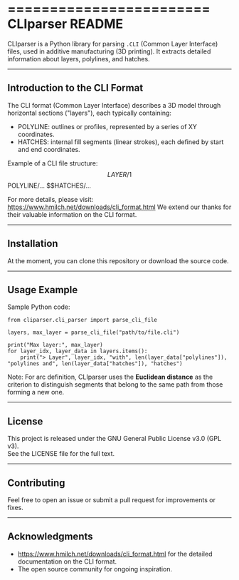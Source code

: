 



========================
  CLIparser README
========================

CLIparser is a Python library for parsing `.CLI` (Common Layer Interface) files, 
used in additive manufacturing (3D printing). It extracts detailed information 
about layers, polylines, and hatches.

-------------------------
  Introduction to the CLI Format
-------------------------

The CLI format (Common Layer Interface) describes a 3D model through horizontal 
sections ("layers"), each typically containing:
- POLYLINE: outlines or profiles, represented by a series of XY coordinates.
- HATCHES: internal fill segments (linear strokes), each defined by start and end 
  coordinates.

Example of a CLI file structure:
$$LAYER/1
$$POLYLINE/...
$$HATCHES/...

For more details, please visit:
  https://www.hmilch.net/downloads/cli_format.html
We extend our thanks for their valuable information on the CLI format.

-------------------------
  Installation
-------------------------

At the moment, you can clone this repository or download the source code.


-------------------------
  Usage Example
-------------------------

Sample Python code:

    from cliparser.cli_parser import parse_cli_file

    layers, max_layer = parse_cli_file("path/to/file.cli")

    print("Max layer:", max_layer)
    for layer_idx, layer_data in layers.items():
        print("> Layer", layer_idx, "with", len(layer_data["polylines"]), "polylines and", len(layer_data["hatches"]), "hatches")

Note: For arc definition, CLIparser uses the **Euclidean distance** as the 
criterion to distinguish segments that belong to the same path from those forming a new one.

-------------------------
  License
-------------------------

This project is released under the GNU General Public License v3.0 (GPL v3).  
See the LICENSE file for the full text.

-------------------------
  Contributing
-------------------------

Feel free to open an issue or submit a pull request for improvements or fixes.

-------------------------
  Acknowledgments
-------------------------

- https://www.hmilch.net/downloads/cli_format.html for the detailed documentation on the CLI format.
- The open source community for ongoing inspiration.

